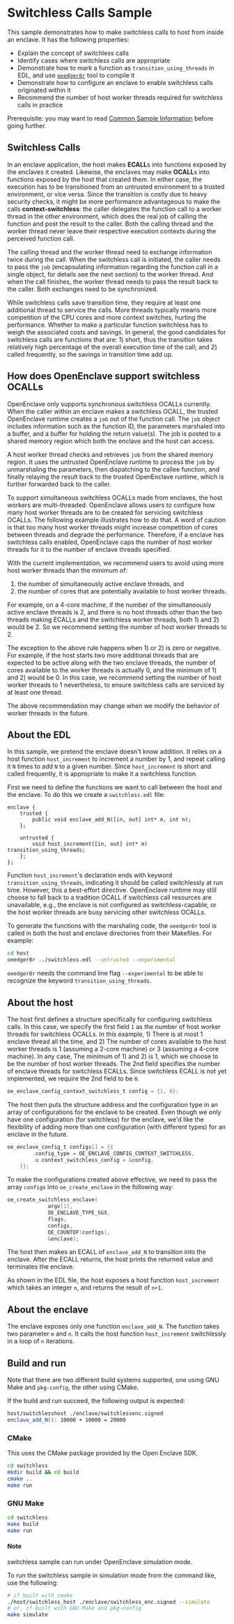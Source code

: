 # Switchless Calls Sample

This sample demonstrates how to make switchless calls to host from inside an enclave.
It has the following properties:

- Explain the concept of switchless calls
- Identify cases where switchless calls are appropriate
- Demonstrate how to mark a function as `transition_using_threads` in EDL, and use [`oeedger8r`](https://github.com/openenclave/openenclave/tree/master/docs/GettingStartedDocs/Edger8rGettingStarted.md) tool to compile it
- Demonstrate how to configure an enclave to enable switchless calls originated within it
- Recommend the number of host worker threads required for switchless calls in practice

Prerequisite: you may want to read [Common Sample Information](../README.md#common-sample-information) before going further.

## Switchless Calls

In an enclave application, the host makes **ECALL**s into functions exposed by the enclaves it created. Likewise,
the enclaves may make **OCALL**s into functions exposed by the host that created them. In either case, the
execution has to be transitioned from an untrusted environment to a trusted environment, or vice versa. Since the
transition is costly due to heavy security checks, it might be more performance advantageous to make the calls
**context-switchless**: the caller delegates the function call to a worker thread in the other environment, which does the real job of calling the function and post the result to the caller. Both the calling thread and the
worker thread never leave their respective execution contexts during the perceived function call.

The calling thread and the worker thread need to exchange information twice during the call. When the switchless
call is initiated, the caller needs to pass the `job` (encapsulating information regarding the function call in a
 single object, for details see the next section) to the worker thread. And when the call finishes, the worker
thread needs to pass the result back to the caller. Both exchanges need to be synchronized.

While switchless calls save transition time, they require at least one additional thread to service the calls.
More threads typically means more competition of the CPU cores and more context switches, hurting the performance.
Whether to make a particular function switchless has to weigh the associated costs and savings. In general, the
good candidates for switchless calls are functions that are: 1) short, thus the transition takes relatively high
percentage of the overall execution time of the call; and 2) called frequently, so the savings in transition time
add up.

## How does OpenEnclave support switchless OCALLs

OpenEnclave only supports synchronous switchless OCALLs currently. When the caller within an enclave makes a
switchless OCALL, the trusted OpenEnclave runtime creates a `job` out of the function call. The `job` object
includes information such as the function ID, the parameters marshaled into a buffer, and a buffer for holding the
return value(s). The job is posted to a shared memory region which both the enclave and the host can access.

A host worker thread checks and retrieves `job` from the shared memory region. It uses the untrusted OpenEnclave
runtime to process the `job` by unmarshaling the parameters, then dispatching to the callee function, and finally
relaying the result back to the trusted OpenEnclave runtime, which is further forwarded back to the caller.

To support simultaneous switchless OCALLs made from enclaves, the host workers are multi-threaded. OpenEnclave
allows users to configure how many host worker threads are to be created for servicing switchless OCALLs. The
following example illustrates how to do that. A word of caution is that too many host worker threads might increase
competition of cores between threads and degrade the performance. Therefore, if a enclave has switchless calls
enabled, OpenEnclave caps the number of host worker threads for it to the number of enclave threads specified.

With the current implementation, we recommend users to avoid using more host worker threads than the minimum of:

1. the number of simultaneously active enclave threads, and
2. the number of cores that are potentially available to host worker threads.

For example, on a 4-core machine, if the number of the simultaneously active enclave threads is 2, and there is no
host threads other than the two threads making ECALLs and the switchless worker threads, both 1) and 2) would be 2. So we recommend setting the number of host worker threads to 2.

The exception to the above rule happens when 1) or 2) is zero or negative. For example, if the host starts two more
additional threads that are expected to be active along with the two enclave threads, the number of cores available
to the worker threads is actually 0, and the minimum of 1) and 2) would be 0. In this case, we recommend setting
the number of host worker threads to 1 nevertheless, to ensure switchless calls are serviced by at least one thread.

The above recommendation may change when we modify the behavior of worker threads in the future.

## About the EDL

In this sample, we pretend the enclave doesn't know addition. It relies on a host function `host_increment` to
increment a number by 1, and repeat calling it `N` times to add `N` to a given number. Since `host_increment` is
short and called frequently, it is appropriate to make it a switchless function.

First we need to define the functions we want to call between the host and the enclave. To do this we create a `switchless.edl` file:

```edl
enclave {
    trusted {
        public void enclave_add_N([in, out] int* m, int n);
    };

    untrusted {
        void host_increment([in, out] int* m) transition_using_threads;
    };
};
```

Function `host_increment`'s declaration ends with keyword `transition_using_threads`, indicating it should be called switchlessly at run time. However, this a best-effort directive. OpenEnclave runtime may still choose to fall back to a tradition OCALL if switchless call resources are unavailable, e.g., the enclave is not configured as switchless-capable, or the host worker threads are busy servicing other switchless OCALLs.

To generate the functions with the marshaling code, the `oeedger8r` tool is called in both the host and enclave directories from their Makefiles. For example:

```bash
cd host
oeedger8r ../switchless.edl --untrusted --experimental
```

`oeedger8r` needs the command line flag `--experimental` to be able to recognize the keyword `transition_using_threads`.

## About the host

The host first defines a structure specifically for configuring switchless calls. In this case, we specify the
first field `1` as the number of host worker threads for switchless OCALLs. In this example, 1) There is at most
1 enclave thread all the time, and 2) The number of cores available to the host worker threads is  1 (assuming a
2-core machine) or 3 (assuming a 4-core machine). In any case, The minimum of 1) and 2) is 1, which we choose to
be the number of host worker threads. The 2nd field specifies the number of enclave threads for switchless ECALLs.
Since switchless ECALL is not yet implemented, we require the 2nd field to be `0`.

```c
oe_enclave_config_context_switchless_t config = {1, 0};
```

The host then puts the structure address and the configuration type in an array of configurations for the enclave to be created. Even though we only have one configuration (for switchless) for the enclave, we'd like the flexibility of adding more than one configuration (with different types) for an enclave in the future.

```c
oe_enclave_config_t configs[] = {{
        .config_type = OE_ENCLAVE_CONFIG_CONTEXT_SWITCHLESS,
        .u.context_switchless_config = &config,
    }};
```

To make the configurations created above effective, we need to pass the array `configs` into `oe_create_enclave`
in the following way:

```c
oe_create_switchless_enclave(
             argv[1],
             OE_ENCLAVE_TYPE_SGX,
             flags,
             configs,
             OE_COUNTOF(configs),
             &enclave);
```

The host then makes an ECALL of `enclave_add_N` to transition into the enclave. After the ECALL returns, the
host prints the returned value and terminates the enclave.

As shown in the EDL file, the host exposes a host function `host_increment` which takes an integer `n`, and returns the result of `n+1`.

## About the enclave

The enclave exposes only one function `enclave_add_N`. The function takes two parameter `m` and `n`. It calls
the host function `host_increment` switchlessly in a loop of `n` iterations.

## Build and run

Note that there are two different build systems supported, one using GNU Make and
`pkg-config`, the other using CMake.

If the build and run succeed, the following output is expected:

```bash
host/switchlesshost ./enclave/switchlessenc.signed
enclave_add_N(): 10000 + 10000 = 20000
```

### CMake

This uses the CMake package provided by the Open Enclave SDK.

```bash
cd switchless
mkdir build && cd build
cmake ..
make run
```

### GNU Make

```bash
cd switchless
make build
make run
```
#### Note

switchless sample can run under OpenEnclave simulation mode.

To run the switchless sample in simulation mode from the command like, use the following:

```bash
# if built with cmake
./host/switchless_host ./enclave/switchless_enc.signed --simulate
# or, if built with GNU Make and pkg-config
make simulate
```
